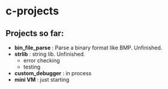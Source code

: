 # c-projects
## Projects so far:
- **bin_file_parse** : Parse a binary format like BMP. Unfinished.
- **strlib** : string lib. Unfinished.
    - error checking
    - testing
- **custom_debugger** : in process
- **mini VM** : just starting